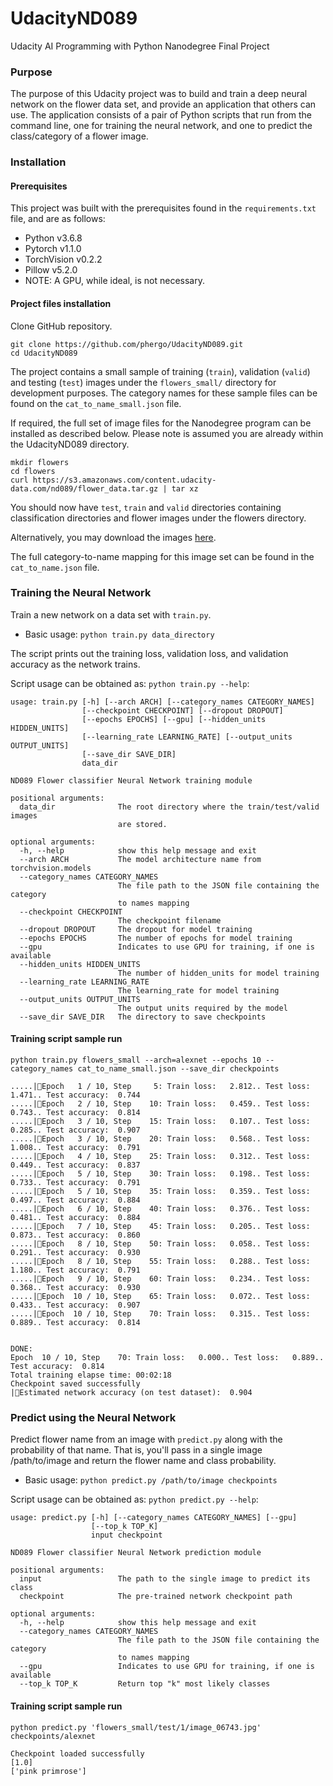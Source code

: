 # UdacityND089
Udacity AI Programming with Python Nanodegree Final Project

### Purpose
The purpose of this Udacity project was to build and train a deep neural network on the flower data set, and provide an application that others can use.  The application consists of a pair of Python scripts that run from the command line, one for training the neural network, and one to predict the class/category of a flower image.

### Installation

#### Prerequisites
This project was built with the prerequisites found in the `requirements.txt` file, and are as follows:

* Python v3.6.8
* Pytorch v1.1.0
* TorchVision v0.2.2
* Pillow v5.2.0
* NOTE: A GPU, while ideal, is not necessary.

#### Project files installation

Clone GitHub repository.

```
git clone https://github.com/phergo/UdacityND089.git
cd UdacityND089
```

The project contains a small sample of training (`train`), validation (`valid`) and testing (`test`) images under the `flowers_small/` directory for development purposes. The category names for these sample files can be found on the `cat_to_name_small.json` file.

If required, the full set of image files for the Nanodegree program can be installed as described below.  Please note is assumed you are already within the UdacityND089 directory.

```
mkdir flowers
cd flowers
curl https://s3.amazonaws.com/content.udacity-data.com/nd089/flower_data.tar.gz | tar xz
``` 

You should now have `test`, `train` and `valid` directories containing classification directories and flower images under the flowers directory.

Alternatively, you may download the images [here](https://s3.amazonaws.com/content.udacity-data.com/nd089/flower_data.tar.gz).

The full category-to-name mapping for this image set can be found in the `cat_to_name.json` file.

### Training the Neural Network
Train a new network on a data set with `train.py`.

* Basic usage: `python train.py data_directory`

The script prints out the training loss, validation loss, and validation accuracy as the network trains.

Script usage can be obtained as: `python train.py --help`:

```
usage: train.py [-h] [--arch ARCH] [--category_names CATEGORY_NAMES]
                [--checkpoint CHECKPOINT] [--dropout DROPOUT]
                [--epochs EPOCHS] [--gpu] [--hidden_units HIDDEN_UNITS]
                [--learning_rate LEARNING_RATE] [--output_units OUTPUT_UNITS]
                [--save_dir SAVE_DIR]
                data_dir

ND089 Flower classifier Neural Network training module

positional arguments:
  data_dir              The root directory where the train/test/valid images
                        are stored.

optional arguments:
  -h, --help            show this help message and exit
  --arch ARCH           The model architecture name from torchvision.models
  --category_names CATEGORY_NAMES
                        The file path to the JSON file containing the category
                        to names mapping
  --checkpoint CHECKPOINT
                        The checkpoint filename
  --dropout DROPOUT     The dropout for model training
  --epochs EPOCHS       The number of epochs for model training
  --gpu                 Indicates to use GPU for training, if one is available
  --hidden_units HIDDEN_UNITS
                        The number of hidden_units for model training
  --learning_rate LEARNING_RATE
                        The learning_rate for model training
  --output_units OUTPUT_UNITS
                        The output units required by the model
  --save_dir SAVE_DIR   The directory to save checkpoints
```

#### Training script sample run

```
python train.py flowers_small --arch=alexnet --epochs 10 --category_names cat_to_name_small.json --save_dir checkpoints

.....|Epoch   1 / 10, Step     5: Train loss:   2.812.. Test loss:   1.471.. Test accuracy:  0.744
.....|Epoch   2 / 10, Step    10: Train loss:   0.459.. Test loss:   0.743.. Test accuracy:  0.814
.....|Epoch   3 / 10, Step    15: Train loss:   0.107.. Test loss:   0.285.. Test accuracy:  0.907
.....|Epoch   3 / 10, Step    20: Train loss:   0.568.. Test loss:   1.008.. Test accuracy:  0.791
.....|Epoch   4 / 10, Step    25: Train loss:   0.312.. Test loss:   0.449.. Test accuracy:  0.837
.....|Epoch   5 / 10, Step    30: Train loss:   0.198.. Test loss:   0.733.. Test accuracy:  0.791
.....|Epoch   5 / 10, Step    35: Train loss:   0.359.. Test loss:   0.497.. Test accuracy:  0.884
.....|Epoch   6 / 10, Step    40: Train loss:   0.376.. Test loss:   0.481.. Test accuracy:  0.884
.....|Epoch   7 / 10, Step    45: Train loss:   0.205.. Test loss:   0.873.. Test accuracy:  0.860
.....|Epoch   8 / 10, Step    50: Train loss:   0.058.. Test loss:   0.291.. Test accuracy:  0.930
.....|Epoch   8 / 10, Step    55: Train loss:   0.288.. Test loss:   1.180.. Test accuracy:  0.791
.....|Epoch   9 / 10, Step    60: Train loss:   0.234.. Test loss:   0.368.. Test accuracy:  0.930
.....|Epoch  10 / 10, Step    65: Train loss:   0.072.. Test loss:   0.433.. Test accuracy:  0.907
.....|Epoch  10 / 10, Step    70: Train loss:   0.315.. Test loss:   0.889.. Test accuracy:  0.814


DONE: 
Epoch  10 / 10, Step    70: Train loss:   0.000.. Test loss:   0.889.. Test accuracy:  0.814
Total training elapse time: 00:02:18
Checkpoint saved successfully
|Estimated network accuracy (on test dataset):  0.904
```

### Predict using the Neural Network
Predict flower name from an image with `predict.py` along with the probability of that name. That is, you'll pass in a single image /path/to/image and return the flower name and class probability.

* Basic usage: `python predict.py /path/to/image checkpoints`

Script usage can be obtained as: `python predict.py --help`:
```
usage: predict.py [-h] [--category_names CATEGORY_NAMES] [--gpu]
                  [--top_k TOP_K]
                  input checkpoint

ND089 Flower classifier Neural Network prediction module

positional arguments:
  input                 The path to the single image to predict its class
  checkpoint            The pre-trained network checkpoint path

optional arguments:
  -h, --help            show this help message and exit
  --category_names CATEGORY_NAMES
                        The file path to the JSON file containing the category
                        to names mapping
  --gpu                 Indicates to use GPU for training, if one is available
  --top_k TOP_K         Return top "k" most likely classes
```

#### Training script sample run
```
python predict.py 'flowers_small/test/1/image_06743.jpg' checkpoints/alexnet

Checkpoint loaded successfully
[1.0]
['pink primrose']
```

